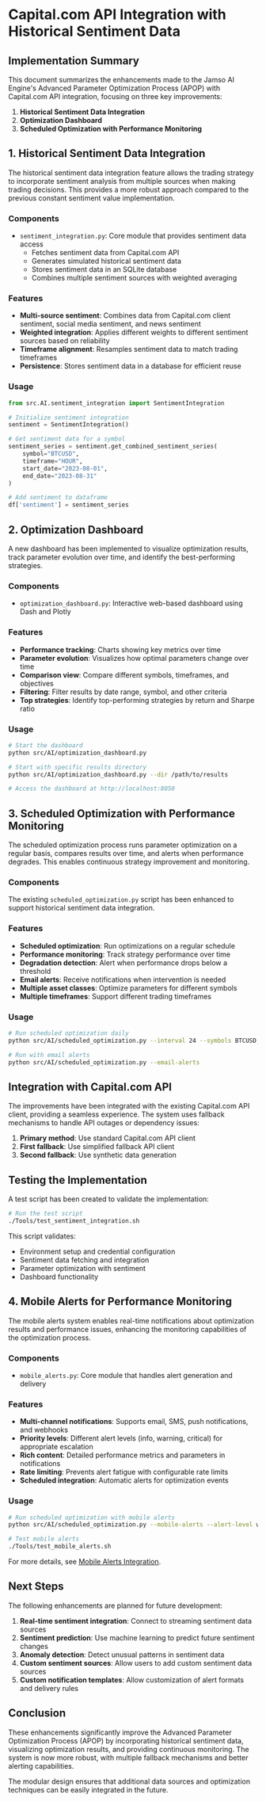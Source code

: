 # Capital.com API Integration with Historical Sentiment Data

## Implementation Summary

This document summarizes the enhancements made to the Jamso AI Engine's Advanced Parameter Optimization Process (APOP) with Capital.com API integration, focusing on three key improvements:

1. **Historical Sentiment Data Integration**
2. **Optimization Dashboard**
3. **Scheduled Optimization with Performance Monitoring**

## 1. Historical Sentiment Data Integration

The historical sentiment data integration feature allows the trading strategy to incorporate sentiment analysis from multiple sources when making trading decisions. This provides a more robust approach compared to the previous constant sentiment value implementation.

### Components

- `sentiment_integration.py`: Core module that provides sentiment data access
  - Fetches sentiment data from Capital.com API
  - Generates simulated historical sentiment data
  - Stores sentiment data in an SQLite database
  - Combines multiple sentiment sources with weighted averaging

### Features

- **Multi-source sentiment**: Combines data from Capital.com client sentiment, social media sentiment, and news sentiment
- **Weighted integration**: Applies different weights to different sentiment sources based on reliability
- **Timeframe alignment**: Resamples sentiment data to match trading timeframes
- **Persistence**: Stores sentiment data in a database for efficient reuse

### Usage

```python
from src.AI.sentiment_integration import SentimentIntegration

# Initialize sentiment integration
sentiment = SentimentIntegration()

# Get sentiment data for a symbol
sentiment_series = sentiment.get_combined_sentiment_series(
    symbol="BTCUSD", 
    timeframe="HOUR",
    start_date="2023-08-01", 
    end_date="2023-08-31"
)

# Add sentiment to dataframe
df['sentiment'] = sentiment_series
```

## 2. Optimization Dashboard

A new dashboard has been implemented to visualize optimization results, track parameter evolution over time, and identify the best-performing strategies.

### Components

- `optimization_dashboard.py`: Interactive web-based dashboard using Dash and Plotly

### Features

- **Performance tracking**: Charts showing key metrics over time
- **Parameter evolution**: Visualizes how optimal parameters change over time
- **Comparison view**: Compare different symbols, timeframes, and objectives
- **Filtering**: Filter results by date range, symbol, and other criteria
- **Top strategies**: Identify top-performing strategies by return and Sharpe ratio

### Usage

```bash
# Start the dashboard
python src/AI/optimization_dashboard.py

# Start with specific results directory
python src/AI/optimization_dashboard.py --dir /path/to/results

# Access the dashboard at http://localhost:8050
```

## 3. Scheduled Optimization with Performance Monitoring

The scheduled optimization process runs parameter optimization on a regular basis, compares results over time, and alerts when performance degrades. This enables continuous strategy improvement and monitoring.

### Components

The existing `scheduled_optimization.py` script has been enhanced to support historical sentiment data integration.

### Features

- **Scheduled optimization**: Run optimizations on a regular schedule
- **Performance monitoring**: Track strategy performance over time
- **Degradation detection**: Alert when performance drops below a threshold
- **Email alerts**: Receive notifications when intervention is needed
- **Multiple asset classes**: Optimize parameters for different symbols
- **Multiple timeframes**: Support different trading timeframes

### Usage

```bash
# Run scheduled optimization daily
python src/AI/scheduled_optimization.py --interval 24 --symbols BTCUSD,EURUSD --timeframes HOUR,DAY

# Run with email alerts
python src/AI/scheduled_optimization.py --email-alerts
```

## Integration with Capital.com API

The improvements have been integrated with the existing Capital.com API client, providing a seamless experience. The system uses fallback mechanisms to handle API outages or dependency issues:

1. **Primary method**: Use standard Capital.com API client
2. **First fallback**: Use simplified fallback API client 
3. **Second fallback**: Use synthetic data generation

## Testing the Implementation

A test script has been created to validate the implementation:

```bash
# Run the test script
./Tools/test_sentiment_integration.sh
```

This script validates:
- Environment setup and credential configuration
- Sentiment data fetching and integration
- Parameter optimization with sentiment
- Dashboard functionality

## 4. Mobile Alerts for Performance Monitoring

The mobile alerts system enables real-time notifications about optimization results and performance issues, enhancing the monitoring capabilities of the optimization process.

### Components

- `mobile_alerts.py`: Core module that handles alert generation and delivery

### Features

- **Multi-channel notifications**: Supports email, SMS, push notifications, and webhooks
- **Priority levels**: Different alert levels (info, warning, critical) for appropriate escalation
- **Rich content**: Detailed performance metrics and parameters in notifications
- **Rate limiting**: Prevents alert fatigue with configurable rate limits
- **Scheduled integration**: Automatic alerts for optimization events

### Usage

```bash
# Run scheduled optimization with mobile alerts
python src/AI/scheduled_optimization.py --mobile-alerts --alert-level warning

# Test mobile alerts
./Tools/test_mobile_alerts.sh
```

For more details, see [Mobile Alerts Integration](Mobile_Alerts_Integration.md).

## Next Steps

The following enhancements are planned for future development:

1. **Real-time sentiment integration**: Connect to streaming sentiment data sources
2. **Sentiment prediction**: Use machine learning to predict future sentiment changes
3. **Anomaly detection**: Detect unusual patterns in sentiment data
4. **Custom sentiment sources**: Allow users to add custom sentiment data sources
5. **Custom notification templates**: Allow customization of alert formats and delivery rules

## Conclusion

These enhancements significantly improve the Advanced Parameter Optimization Process (APOP) by incorporating historical sentiment data, visualizing optimization results, and providing continuous monitoring. The system is now more robust, with multiple fallback mechanisms and better alerting capabilities.

The modular design ensures that additional data sources and optimization techniques can be easily integrated in the future.
